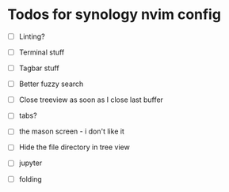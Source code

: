 # Todos for synology nvim config

- [ ] Linting?
- [ ] Terminal stuff
- [ ] Tagbar stuff
- [ ] Better fuzzy search
- [ ] Close treeview as soon as I close last buffer
- [ ] tabs?
- [ ] the mason screen - i don't like it
- [ ] Hide the file directory in tree view
- [ ] jupyter
- [ ] folding

